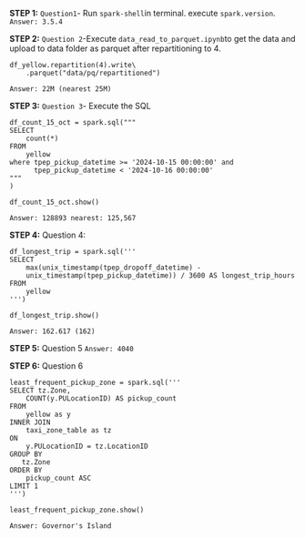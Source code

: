__STEP 1:__ `Question1`- Run `spark-shell`in terminal. execute `spark.version`. 
`Answer: 3.5.4`

__STEP 2:__ `Question 2`-Execute `data_read_to_parquet.ipynb`to get the data and upload to data folder as parquet after repartitioning to 4. 
```
df_yellow.repartition(4).write\
    .parquet("data/pq/repartitioned")
```

`Answer: 22M (nearest 25M)` 

__STEP 3:__ `Question 3`- Execute the SQL
```
df_count_15_oct = spark.sql("""
SELECT
    count(*)
FROM
    yellow
where tpep_pickup_datetime >= '2024-10-15 00:00:00' and
      tpep_pickup_datetime < '2024-10-16 00:00:00'                    
"""                        
)

df_count_15_oct.show()
```
```Answer: 128893 nearest: 125,567```

__STEP 4:__ Question 4:
````
df_longest_trip = spark.sql(''' 
SELECT
    max(unix_timestamp(tpep_dropoff_datetime) - 
    unix_timestamp(tpep_pickup_datetime)) / 3600 AS longest_trip_hours 
FROM
    yellow
''')

df_longest_trip.show()
````

`Answer: 162.617 (162)`

__STEP 5:__ Question 5
`Answer: 4040`

__STEP 6:__ Question 6

````
least_frequent_pickup_zone = spark.sql('''
SELECT tz.Zone,
    COUNT(y.PULocationID) AS pickup_count
FROM
    yellow as y
INNER JOIN
    taxi_zone_table as tz
ON
    y.PULocationID = tz.LocationID
GROUP BY 
   tz.Zone
ORDER BY 
    pickup_count ASC
LIMIT 1
''')

least_frequent_pickup_zone.show()
`````

`Answer: Governor's Island`